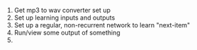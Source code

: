 1. Get mp3 to wav converter set up
1. Set up learning inputs and outputs
1. Set up a regular, non-recurrent network to learn "next-item"
1. Run/view some output of something
1. 
